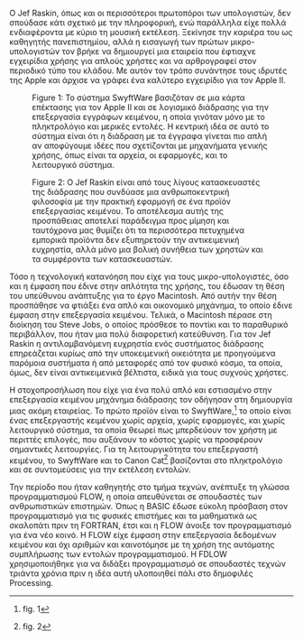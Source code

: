 Ο Jef Raskin, όπως και οι περισσότεροι πρωτοπόροι των υπολογιστών, δεν
σπούδασε κάτι σχετικό με την πληροφορική, ενώ παράλληλα είχε πολλά
ενδιαφέροντα με κύριο τη μουσική εκτέλεση. Ξεκίνησε την καριέρα του ως
καθηγητής πανεπιστημίου, αλλά η εισαγωγή των πρώτων μικρο-υπολογιστών
τον βρήκε να δημιουργεί μια εταιρεία που έφτιαχνε εγχειρίδια χρήσης για
απλούς χρήστες και να αρθρογραφεί στον περιοδικό τύπο του κλάδου. Με
αυτόν τον τρόπο συνάντησε τους ιδρυτές της Apple και άρχισε να γράφει
ένα καλύτερο εγχειρίδιο για τον Apple II.

<figure id="fig:swyftware">

<figcaption>Figure 1: Το σύστημα SwyftWare βασιζόταν σε μια κάρτα
επέκτασης για τον Apple II και σε λογισμικό διάδρασης για την
επεξεργασία εγγράφων κειμένου, η οποία γινόταν μόνο με το πληκτρολόγιο
και μερικές εντολές. Η κεντρική ιδέα σε αυτό το σύστημα είναι ότι η
διάδραση με τα έγγραφα γίνεται πιο απλή αν αποφύγουμε ιδέες που
σχετίζονται με μηχανήματα γενικής χρήσης, όπως είναι τα αρχεία, οι
εφαρμογές, και το λειτουργικό σύστημα.</figcaption>
</figure>

<figure id="fig:raskin-profile">

<figcaption>Figure 2: Ο Jef Raskin είναι από τους λίγους κατασκευαστές
της διάδρασης που συνδύασε μια ανθρωποκεντρική φιλοσοφία με την πρακτική
εφαρμογή σε ένα προϊόν επεξεργασίας κειμένου. Το αποτέλεσμα αυτής της
προσπάθειας αποτελεί παράδειγμα προς μίμηση και ταυτόχρονα μας θυμίζει
ότι τα περισσότερα πετυχημένα εμπορικά προϊόντα δεν εξυπηρετούν την
αντικειμενική ευχρηστία, αλλά μόνο μια βολική συνήθεια των χρηστών και
τα συμφέροντα των κατασκευαστών.</figcaption>
</figure>

Τόσο η τεχνολογική κατανόηση που είχε για τους μικρο-υπολογιστές, όσο
και η έμφαση που έδινε στην απλότητα της χρήσης, του έδωσαν τη θέση του
υπεύθυνου ανάπτυξης για το έργο Macintosh. Από αυτήν την θέση προσπάθησε
να φτιάξει ένα απλό και οικονομικό μηχάνημα, το οποίο έδινε έμφαση στην
επεξεργασία κειμένου. Τελικά, ο Macintosh πέρασε στη διοίκηση του Steve
Jobs, ο οποίος πρόσθεσε το ποντίκι και το παραθυρικό περιβάλλον, που
ήταν μια πολύ διαφορετική κατεύθυνση. Για τον Jef Raskin η
αντιλαμβανόμενη ευχρηστία ενός συστήματος διάδρασης επηρεάζεται κυρίως
από την υποκειμενική οικειότητα με προηγούμενα παρόμοια συστήματα ή από
μεταφορές από τον φυσικό κόσμο, τα οποία, όμως, δεν είναι αντικειμενικά
βέλτιστα, ειδικά για τους συχνούς χρήστες.

Η στοχοπροσήλωση που είχε για ένα πολύ απλό και εστιασμένο στην
επεξεργασία κειμένου μηχάνημα διάδρασης τον οδήγησαν στη δημιουργία μιας
ακόμη εταιρείας. Το πρώτο προϊόν είναι το SwyftWare,[^1] το οποίο είναι
ένας επεξεργαστής κειμένου χωρίς αρχεία, χωρίς εφαρμογές, και χωρίς
λειτουργικό σύστημα, τα οποία θεωρεί πως μπερδεύουν τον χρήστη με
περιττές επιλογές, που αυξάνουν το κόστος χωρίς να προσφέρουν σημαντικές
λειτουργίες. Για τη λειτουργικότητα του επεξεργαστή κειμένου, το
SwyftWare και το Canon Cat[^2] βασίζονται στο πληκτρολόγιο και σε
συντομεύσεις για την εκτέλεση εντολών.

Την περίοδο που ήταν καθηγητής στο τμήμα τεχνών, ανέπτυξε τη γλώσσα
προγραμματισμού FLOW, η οποία απευθύνεται σε σπουδαστές των
ανθρωπιστικών επιστημών. Όπως η BASIC έδωσε εύκολη πρόσβαση στον
προγραμματισμό για τις φυσικές επιστήμες και τα μαθηματικά ως σκαλοπάτι
πριν τη FORTRAN, έτσι και η FLOW άνοιξε τον προγραμματισμό για ένα νέο
κοινό. Η FLOW είχε έμφαση στην επεξεργασία δεδομένων κειμένου και όχι
αριθμών και καινοτόμησε με τη χρήση της αυτόματης συμπλήρωσης των
εντολών προγραμματισμού. Η FDLOW χρησιμοποιήθηκε για να διδάξει
προγραμματισμό σε σπουδαστές τεχνών τριάντα χρόνια πριν η ιδέα αυτή
υλοποιηθεί πάλι στο δημοφιλές Processing.

[^1]: fig. 1

[^2]: fig. 2
